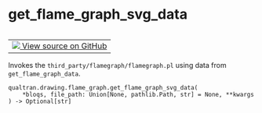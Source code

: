 # get_flame_graph_svg_data


<table class="tfo-notebook-buttons tfo-api nocontent" align="left">
<td>
  <a target="_blank" href="https://github.com/quantumlib/Qualtran/blob/main/qualtran/drawing/flame_graph.py#L169-L194">
    <img src="https://www.tensorflow.org/images/GitHub-Mark-32px.png" />
    View source on GitHub
  </a>
</td>
</table>



Invokes the `third_party/flamegraph/flamegraph.pl` using data from `get_flame_graph_data`.


<pre class="devsite-click-to-copy prettyprint lang-py tfo-signature-link">
<code>qualtran.drawing.flame_graph.get_flame_graph_svg_data(
    *bloqs, file_path: Union[None, pathlib.Path, str] = None, **kwargs
) -> Optional[str]
</code></pre>



<!-- Placeholder for "Used in" -->
